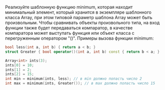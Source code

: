 Реализуйте шаблонную функцию minimum, которая находит минимальный элемент, который хранится в экземпляре шаблонного класса Array, при этом типовой параметр шаблона Array может быть произвольным. Чтобы сравнивать объекты произвольного типа, на вход функции также будет передаваться компаратор, в качестве компаратора может выступать функция или объект класса с перегруженным оператором "()". Примеры вызова функции minimum:

```c++
bool less(int a, int b) { return a < b; }
struct Greater { bool operator()(int a, int b) const { return b < a; } };
```

```c++
Array<int> ints(3);
ints[0] = 10;
ints[1] = 2;
ints[2] = 15;
int min = minimum(ints, less); // в min должно попасть число 2
int max = minimum(ints, Greater()); // в max должно попасть число 15
```